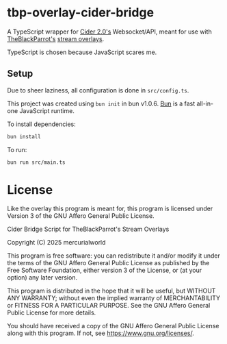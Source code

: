 # tbp-overlay-cider-bridge

A TypeScript wrapper for [Cider 2.0's](https://cider.sh) Websocket/API, meant for use with [TheBlackParrot's](https://theblackparrot.me) [stream overlays](https://theblackparrot.me/overlays).

TypeScript is chosen because JavaScript scares me.

## Setup

Due to sheer laziness, all configuration is done in `src/config.ts`.

This project was created using `bun init` in bun v1.0.6. [Bun](https://bun.sh) is a fast all-in-one JavaScript runtime.

To install dependencies:

```bash
bun install
```

To run:

```bash
bun run src/main.ts
```
# License

Like the overlay this program is meant for, this program is licensed under Version 3 of the GNU Affero General Public License.

Cider Bridge Script for TheBlackParrot's Stream Overlays

Copyright (C) 2025 mercurialworld 


This program is free software: you can redistribute it and/or modify
it under the terms of the GNU Affero General Public License as
published by the Free Software Foundation, either version 3 of the
License, or (at your option) any later version.


This program is distributed in the hope that it will be useful,
but WITHOUT ANY WARRANTY; without even the implied warranty of
MERCHANTABILITY or FITNESS FOR A PARTICULAR PURPOSE.  See the
GNU Affero General Public License for more details.

You should have received a copy of the GNU Affero General Public License
along with this program.  If not, see <https://www.gnu.org/licenses/>.

